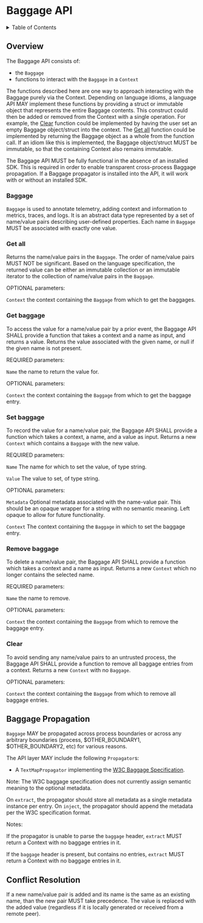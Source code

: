 # Baggage API

<details>
<summary>
Table of Contents
</summary>

- [Overview](#overview)
  - [Baggage](#baggage)
  - [Get baggages](#get-all)
  - [Get baggage](#get-baggage)
  - [Set baggage](#set-baggage)
  - [Remove baggage](#remove-baggage)
  - [Clear](#clear)
- [Baggage Propagation](#baggage-propagation)
- [Conflict Resolution](#conflict-resolution)

</details>

## Overview

The Baggage API consists of:

- the `Baggage`
- functions to interact with the `Baggage` in a `Context`

The functions described here are one way to approach interacting with the Baggage
purely via the Context. Depending on language idioms, a language API MAY implement these functions
by providing a struct or immutable object that represents the entire Baggage contents. This
construct could then be added or removed from the Context with a single operation. For example,
the [Clear](#clear) function could be implemented by having the user set an empty Baggage object/struct
into the context. The [Get all](#get-all) function could be implemented by returning the Baggage
object as a whole from the function call. If an idiom like this is implemented, the Baggage object/struct
MUST be immutable, so that the containing Context also remains immutable.

The Baggage API MUST be fully functional in the absence of an installed SDK. This is required in
order to enable transparent cross-process Baggage propagation. If a Baggage propagator is installed
into the API, it will work with or without an installed SDK.

### Baggage

`Baggage` is used to annotate telemetry, adding context and information to metrics, traces, and logs.
It is an abstract data type represented by a set of name/value pairs describing user-defined properties.
Each name in `Baggage` MUST be associated with exactly one value.

### Get all

Returns the name/value pairs in the `Baggage`. The order of name/value pairs MUST NOT be
significant. Based on the language specification, the returned value can be
either an immutable collection or an immutable iterator to the collection of
name/value pairs in the `Baggage`.

OPTIONAL parameters:

`Context` the context containing the `Baggage` from which to get the baggages.

### Get baggage

To access the value for a name/value pair by a prior event, the Baggage API
SHALL provide a function that takes a context and a name as input, and returns a
value. Returns the value associated with the given name, or null
if the given name is not present.

REQUIRED parameters:

`Name` the name to return the value for.

OPTIONAL parameters:

`Context` the context containing the `Baggage` from which to get the baggage entry.

### Set baggage

To record the value for a name/value pair, the Baggage API SHALL provide a function which
takes a context, a name, and a value as input. Returns a new `Context` which
contains a `Baggage` with the new value.

REQUIRED parameters:

`Name` The name for which to set the value, of type string.

`Value` The value to set, of type string.

OPTIONAL parameters:

`Metadata` Optional metadata associated with the name-value pair. This should be an opaque wrapper
for a string with no semantic meaning. Left opaque to allow for future functionality.

`Context` The context containing the `Baggage` in which to set the baggage entry.

### Remove baggage

To delete a name/value pair, the Baggage API SHALL provide a function which takes a context
and a name as input. Returns a new `Context` which no longer contains the selected name.

REQUIRED parameters:

`Name` the name to remove.

OPTIONAL parameters:

`Context` the context containing the `Baggage` from which to remove the baggage entry.

### Clear

To avoid sending any name/value pairs to an untrusted process, the Baggage API SHALL provide
a function to remove all baggage entries from a context. Returns a new `Context`
with no `Baggage`.

OPTIONAL parameters:

`Context` the context containing the `Baggage` from which to remove all baggage entries.

## Baggage Propagation

`Baggage` MAY be propagated across process boundaries or across any arbitrary boundaries
(process, $OTHER_BOUNDARY1, $OTHER_BOUNDARY2, etc) for various reasons.

The API layer MAY include the following `Propagator`s:

* A `TextMapPropagator` implementing the [W3C Baggage Specification](https://w3c.github.io/baggage).

Note: The W3C baggage specification does not currently assign semantic meaning to the optional metadata.

On `extract`, the propagator should store all metadata as a single metadata instance per entry.
On `inject`, the propagator should append the metadata per the W3C specification format.

Notes:

If the propagator is unable to parse the `baggage` header, `extract` MUST return a Context with no baggage entries in it.

If the `baggage` header is present, but contains no entries, `extract` MUST return a Context with
no baggage entries in it.

## Conflict Resolution

If a new name/value pair is added and its name is the same as an existing name, than the new pair MUST take precedence. The value
is replaced with the added value (regardless if it is locally generated or received from a remote peer).

